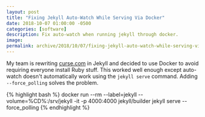 ```yaml
---
layout: post
title: "Fixing Jekyll Auto-Watch While Serving Via Docker"
date: 2018-10-07 01:00:00 -0500
categories: [software]
description: Fix auto-watch when running jekyll through docker.
image: 
permalink: archive/2018/10/07/fixing-jekyll-auto-watch-while-serving-via-docker
---
```


My team is rewriting [curse.com](https://www.curse.com) in Jekyll and decided to use Docker to avoid requiring everyone install Ruby stuff. This worked well enough except auto-watch doesn't automatically work using the `jekyll serve` command. Adding `--force_polling` solves the problem.

{% highlight bash %}
docker run --rm --label=jekyll --volume=%CD%:/srv/jekyll -it -p 4000:4000 jekyll/builder jekyll serve --force_polling
{% endhighlight %}